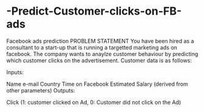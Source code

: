 # -Predict-Customer-clicks-on-FB-ads
Facebook ads prediction
PROBLEM STATEMENT
You have been hired as a consultant to a start-up that is running a targetted marketing ads on facebook. The company wants to anaylze customer behaviour by predicting which customer clicks on the advertisement. Customer data is as follows:

Inputs:

Name
e-mail
Country
Time on Facebook
Estimated Salary (derived from other parameters)
Outputs:

Click (1: customer clicked on Ad, 0: Customer did not click on the Ad)

